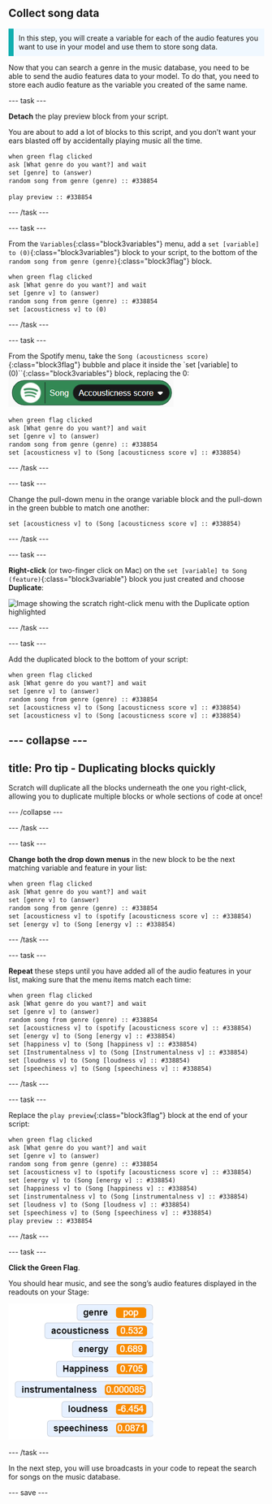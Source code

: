 ## Collect song data
<p style='border-left: solid; border-width:10px; border-color: #0faeb0; background-color: aliceblue; padding: 10px;'>
In this step, you will create a variable for each of the audio features you want to use in your model and use them to store song data.
</p>

Now that you can search a genre in the music database, you need to be able to send the audio features data to your model. To do that, you need to store each audio feature as the variable you created of the same name.

--- task ---

**Detach** the play preview block from your script. 

You are about to add a lot of blocks to this script, and you don’t want your ears blasted off by accidentally playing music all the time.

```blocks3
when green flag clicked
ask [What genre do you want?] and wait
set [genre] to (answer)
random song from genre (genre) :: #338854

play preview :: #338854
```
--- /task ---

--- task ---

From the `Variables`{:class="block3variables"} menu, add a `set [variable] to (0)`{:class="block3variables"} block to your script, to the bottom of the `random song from genre (genre)`{:class="block3flag"} block.

```blocks3
when green flag clicked
ask [What genre do you want?] and wait
set [genre v] to (answer)
random song from genre (genre) :: #338854
set [acousticness v] to (0)
```

--- /task ---

--- task ---

From the Spotify menu, take the `Song (acousticness score)`{:class="block3flag"} bubble and place it inside the `set [variable] to (0)``{:class="block3variables"} block, replacing the 0:
![Image showing a rounded spotify audio features bubble that has a pull-down menu which reads acousticness](images/acousticness_score.png)

```blocks3
when green flag clicked
ask [What genre do you want?] and wait
set [genre v] to (answer)
random song from genre (genre) :: #338854
set [acousticness v] to (Song [acousticness score v] :: #338854)
```

--- /task ---

--- task ---

Change the pull-down menu in the orange variable block and the pull-down in the green bubble to match one another:

```blocks3
set [acousticness v] to (Song [acousticness score v] :: #338854)
```

--- /task ---

--- task ---

**Right-click** (or two-finger click on Mac) on the `set [variable] to Song (feature)`{:class="block3variable"} block you just created and choose **Duplicate**:

![Image showing the scratch right-click menu with the Duplicate option highlighted](images\images/duplicate_variable.png)

--- /task ---

--- task ---

Add the duplicated block to the bottom of your script:

```blocks3
when green flag clicked
ask [What genre do you want?] and wait
set [genre v] to (answer)
random song from genre (genre) :: #338854
set [acousticness v] to (Song [acousticness score v] :: #338854)
set [acousticness v] to (Song [acousticness score v] :: #338854)
```

--- collapse ---
---
title: Pro tip - Duplicating blocks quickly
---

Scratch will duplicate all the blocks underneath the one you right-click, allowing you to duplicate multiple blocks or whole sections of code at once!

--- /collapse ---

--- /task ---

--- task ---

**Change both the drop down menus** in the new block to be the next matching variable and feature in your list: 

```blocks3
when green flag clicked
ask [What genre do you want?] and wait
set [genre v] to (answer)
random song from genre (genre) :: #338854
set [acousticness v] to (spotify [acousticness score v] :: #338854)
set [energy v] to (Song [energy v] :: #338854)
```

--- /task ---

--- task ---

**Repeat** these steps until you have added all of the audio features in your list, making sure that the menu items match each time:

```blocks3
when green flag clicked
ask [What genre do you want?] and wait
set [genre v] to (answer)
random song from genre (genre) :: #338854
set [acousticness v] to (spotify [acousticness score v] :: #338854)
set [energy v] to (Song [energy v] :: #338854)
set [happiness v] to (Song [happiness v] :: #338854)
set [Instrumentalness v] to (Song [Instrumentalness v] :: #338854)
set [loudness v] to (Song [loudness v] :: #338854)
set [speechiness v] to (Song [speechiness v] :: #338854)

```

--- /task ---

--- task ---

Replace the `play preview`{:class="block3flag"} block at the end of your script:

```blocks3
when green flag clicked
ask [What genre do you want?] and wait
set [genre v] to (answer)
random song from genre (genre) :: #338854
set [acousticness v] to (spotify [acousticness score v] :: #338854)
set [energy v] to (Song [energy v] :: #338854)
set [happiness v] to (Song [happiness v] :: #338854)
set [instrumentalness v] to (Song [instrumentalness v] :: #338854)
set [loudness v] to (Song [loudness v] :: #338854)
set [speechiness v] to (Song [speechiness v] :: #338854)
play preview :: #338854
```

--- /task ---


--- task ---

**Click the Green Flag**.

You should hear music, and see the song’s audio features displayed in the readouts on your Stage:

![Image showing a list of audio features with values next to them](images/variable_readouts.png)

--- /task ---

In the next step, you will use broadcasts in your code to repeat the search for songs on the music database.

--- save ---